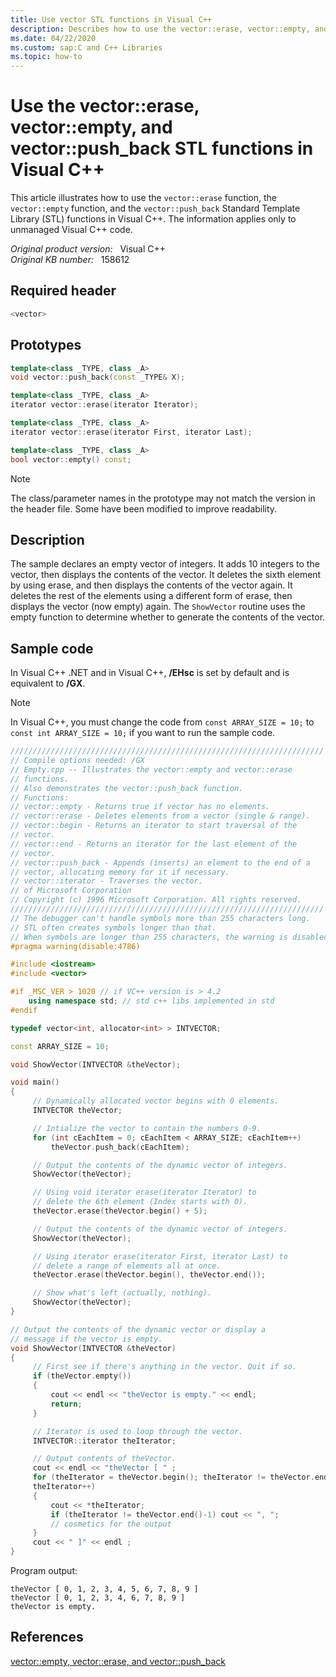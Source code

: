 ```yaml
---
title: Use vector STL functions in Visual C++
description: Describes how to use the vector::erase, vector::empty, and vector::push_back STL functions in Visual C++. This article also provides a code sample to show how to perform this task.
ms.date: 04/22/2020
ms.custom: sap:C and C++ Libraries
ms.topic: how-to
---
```

# Use the vector::erase, vector::empty, and vector::push_back STL functions in Visual C++

This article illustrates how to use the `vector::erase` function, the `vector::empty` function, and the `vector::push_back` Standard Template Library (STL) functions in Visual C++. The information applies only to unmanaged Visual C++ code.

_Original product version:_ &nbsp; Visual C++  
_Original KB number:_ &nbsp; 158612

## Required header

```cpp
<vector>
```

## Prototypes

```cpp
template<class _TYPE, class _A>
void vector::push_back(const _TYPE& X);

template<class _TYPE, class _A>
iterator vector::erase(iterator Iterator);

template<class _TYPE, class _A>
iterator vector::erase(iterator First, iterator Last);

template<class _TYPE, class _A>
bool vector::empty() const;
```

> [!NOTE]
> The class/parameter names in the prototype may not match the version in the header file. Some have been modified to improve readability.

## Description

The sample declares an empty vector of integers. It adds 10 integers to the vector, then displays the contents of the vector. It deletes the sixth element by using erase, and then displays the contents of the vector again. It deletes the rest of the elements using a different form of erase, then displays the vector (now empty) again. The `ShowVector` routine uses the empty function to determine whether to generate the contents of the vector.

## Sample code

In Visual C++ .NET and in Visual C++, **/EHsc** is set by default and is equivalent to **/GX**.

> [!NOTE]
> In Visual C++, you must change the code from
 `const ARRAY_SIZE = 10;` to
 `const int ARRAY_SIZE = 10;` if you want to run the sample code.

```cpp
//////////////////////////////////////////////////////////////////////
// Compile options needed: /GX
// Empty.cpp -- Illustrates the vector::empty and vector::erase
// functions.
// Also demonstrates the vector::push_back function.
// Functions:
// vector::empty - Returns true if vector has no elements.
// vector::erase - Deletes elements from a vector (single & range).
// vector::begin - Returns an iterator to start traversal of the
// vector.
// vector::end - Returns an iterator for the last element of the
// vector.
// vector::push_back - Appends (inserts) an element to the end of a
// vector, allocating memory for it if necessary.
// vector::iterator - Traverses the vector.
// of Microsoft Corporation
// Copyright (c) 1996 Microsoft Corporation. All rights reserved.
//////////////////////////////////////////////////////////////////////
// The debugger can't handle symbols more than 255 characters long.
// STL often creates symbols longer than that.
// When symbols are longer than 255 characters, the warning is disabled.
#pragma warning(disable:4786)

#include <iostream>
#include <vector>

#if _MSC_VER > 1020 // if VC++ version is > 4.2
    using namespace std; // std c++ libs implemented in std
#endif

typedef vector<int, allocator<int> > INTVECTOR;

const ARRAY_SIZE = 10;

void ShowVector(INTVECTOR &theVector);

void main()
{
     // Dynamically allocated vector begins with 0 elements.
     INTVECTOR theVector;

     // Intialize the vector to contain the numbers 0-9.
     for (int cEachItem = 0; cEachItem < ARRAY_SIZE; cEachItem++)
         theVector.push_back(cEachItem);

     // Output the contents of the dynamic vector of integers.
     ShowVector(theVector);

     // Using void iterator erase(iterator Iterator) to
     // delete the 6th element (Index starts with 0).
     theVector.erase(theVector.begin() + 5);

     // Output the contents of the dynamic vector of integers.
     ShowVector(theVector);

     // Using iterator erase(iterator First, iterator Last) to
     // delete a range of elements all at once.
     theVector.erase(theVector.begin(), theVector.end());

     // Show what's left (actually, nothing).
     ShowVector(theVector);
}

// Output the contents of the dynamic vector or display a
// message if the vector is empty.
void ShowVector(INTVECTOR &theVector)
{
     // First see if there's anything in the vector. Quit if so.
     if (theVector.empty())
     {
         cout << endl << "theVector is empty." << endl;
         return;
     }

     // Iterator is used to loop through the vector.
     INTVECTOR::iterator theIterator;

     // Output contents of theVector.
     cout << endl << "theVector [ " ;
     for (theIterator = theVector.begin(); theIterator != theVector.end();
     theIterator++)
     {
         cout << *theIterator;
         if (theIterator != theVector.end()-1) cout << ", ";
         // cosmetics for the output
     }
     cout << " ]" << endl ;
}
```

Program output:

```console
theVector [ 0, 1, 2, 3, 4, 5, 6, 7, 8, 9 ]
theVector [ 0, 1, 2, 3, 4, 6, 7, 8, 9 ]
theVector is empty.
```

## References

[vector::empty, vector::erase, and vector::push_back](/previous-versions/b6ezyw32(v=vs.140))
